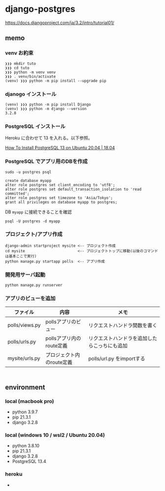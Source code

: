 # django-postgres

https://docs.djangoproject.com/ja/3.2/intro/tutorial01/

## memo

### venv お約束
```
❯❯❯ mkdir tuto
❯❯❯ cd tuto
❯❯❯ python -m venv venv
❯❯❯ . venv/bin/activate
(venv) ❯❯❯ python -m pip install --upgrade pip
```

### djanogo インストール
```
(venv) ❯❯❯ python -m pip install Django
(venv) ❯❯❯ python -m django --version
3.2.8
```

### PostgreSQL インストール

Heroku に合わせて 13 を入れる。以下参照。

[How To Install PostgreSQL 13 on Ubuntu 20.04 | 18.04](https://computingforgeeks.com/how-to-install-postgresql-13-on-ubuntu/)


### PostgreSQL でアプリ用のDBを作成
```
sudo -u postgres psql
 
create database myapp
alter role postgres set client_encoding to 'utf8';
alter role postgres set default_transaction_isolation to 'read committed';
alter role postgres set timezone to 'Asia/Tokyo';
grant all privileges on database myapp to postgres;
 ```

DB `myapp` に接続できることを確認
```
psql -U postgres -d myapp
```


### プロジェクト/アプリ作成
```
django-admin startproject mysite <-- プロジェクト作成
cd mysite                        <-- プロジェクトトップに移動(以後のコマンドは基本ここで実行)
python manage.py startapp polls  <-- アプリ作成
```

### 開発用サーバ起動
```
python manage.py runserver
```

### アプリのビューを追加
|ファイル|内容|メモ|
|---|---|---|
| polls/views.py | pollsアプリのビュー | リクエストハンドラ関数を書く|
| polls/urls.py  | pollsアプリ内のroute定義 | リクエストハンドラを追加したらこっちにも追加 |
| mysite/urls.py | プロジェクト内のroute定義| polls/url.py をimportする |

### 
```
```


## environment

### local (macbook pro)
- python 3.9.7
- pip 21.3.1
- django 3.2.8 

### local (windows 10 / wsl2 / Ubuntu 20.04)
- python 3.8.10
- pip 21.3.1
- django 3.2.8 
- PostgreSQL 13.4

### heroku
- 


